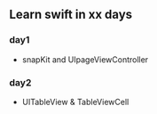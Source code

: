 ## Learn swift in xx days

### day1

* snapKit and UIpageViewController

### day2

* UITableView & TableViewCell
